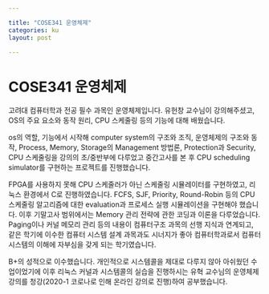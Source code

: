 ```yaml
---

title: "COSE341 운영체제"
categories: ku
layout: post

---
```


# COSE341 운영체제

고려대 컴퓨터학과 전공 필수 과목인 운영체제입니다. 유헌창 교수님이 강의해주셨고, OS의 주요 요소와 동작 원리, CPU 스케줄링 등의 기능에 대해 배웠습니다.

os의 역할, 기능에서 시작해 computer system의 구조와 조직, 운영체제의 구조와 동작, Process, Memory, Storage의 Management 방법론, Protection과 Security, CPU 스케줄링을 강의의 초/중반부에 다루었고 중간고사를 본 후 CPU scheduling simulator를 구현하는 프로젝트를 진행했습니다.

FPGA를 사용하지 못해 CPU 스케줄러가 아닌 스케줄링 시뮬레이터를 구현하였고, 리눅스 환경에서 C로 진행하였습니다. FCFS, SJF, Priority, Round-Robin 등의 CPU 스케줄링 알고리즘에 대한 evaluation과 프로세스 실행 시뮬레이션을 구현해야 했습니다. 이후 기말고사 범위에서는 Memory 관리 전략에 관한 코딩과 이론을 다루었습니다. Paging이나 커널 메모리 관리 등의 내용이 컴퓨터구조 과목의 선행 지식과 연계되고, 같은 학기에 이수한 컴퓨터 시스템 설계 과목과도 시너지가 좋아 컴퓨터학과로서 컴퓨터 시스템의 이해에 자부심을 갖게 되는 학기였습니다.

B+의 성적으로 이수했습니다. 개인적으로 시스템콜을 제대로 다루지 않아 아쉬웠던 수업이었기에 이후 리눅스 커널과 시스템콜의 실습을 진행하시는 유혁 교수님의 운영체제 강의를 청강(2020-1 코로나로 인해 온라인 강의로 진행)하여 공부했습니다.